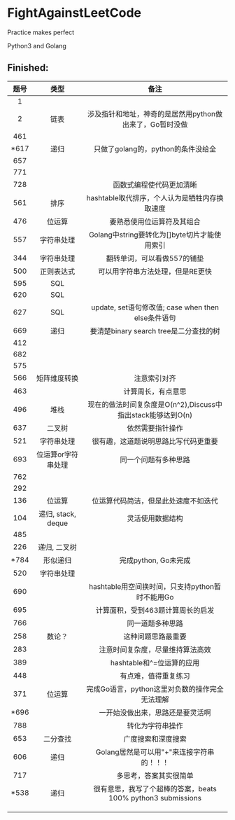 # FightAgainstLeetCode

Practice makes perfect

Python3 and Golang


## Finished:

|题号|类型|备注|
|:-:|:-:|:-:|
|1|||
|2|链表|涉及指针和地址，神奇的是居然用python做出来了，Go暂时没做|
|461|||
|\*617|递归|只做了golang的，python的条件没给全|
|657|||
|771|||
|728||函数式编程使代码更加清晰|
|561|排序|hashtable取代排序，个人认为是牺牲内存换取速度|
|476|位运算|要熟悉使用位运算符及其组合|
|557|字符串处理|Golang中string要转化为[]byte切片才能使用索引|
|344|字符串处理|翻转单词，可以看做557的铺垫|
|500|正则表达式|可以用字符串方法处理，但是RE更快|
|595|SQL||
|620|SQL||
|627|SQL|update, set语句修改值; case when then else条件语句|
|669|递归|要清楚binary search tree是二分查找的树|
|412|||
|682|||
|575|||
|566|矩阵维度转换|注意索引对齐|
|463||计算周长，有点意思|
|496|堆栈|现在的做法时间复杂度是O(n^2),Discuss中指出stack能够达到O(n)|
|637|二叉树|依然需要指针操作|
|521|字符串处理|很有趣，这道题说明思路比写代码更重要|
|693|位运算or字符串处理|同一个问题有多种思路|
|762|||
|292|||
|136|位运算|位运算代码简洁，但是此处速度不如迭代|
|104|递归, stack, deque|灵活使用数据结构|
|485|||
|226|递归, 二叉树||
|\*784|形似递归|完成python, Go未完成|
|520|字符串处理||
|690||hashtable用空间换时间，只支持python暂时不能用Go|
|695||计算面积，受到463题计算周长的启发|
|766||同一道题多种思路|
|258|数论？|这种问题思路最重要|
|283||注意时间复杂度，尽量维持算法高效|
|389||hashtable和^=位运算的应用|
|448||有点难，值得重复练习|
|371|位运算|完成Go语言，python这里对负数的操作完全无法理解|
|\*696||一开始没做出来，思路还是要灵活啊|
|788||转化为字符串操作|
|653|二分查找|广度搜索和深度搜索|
|606|递归|Golang居然是可以用"+"来连接字符串的！！！|
|717||多思考，答案其实很简单|
|\*538|递归|很有意思，我写了个超棒的答案，beats 100% python3 submissions|
||||
||||
||||

